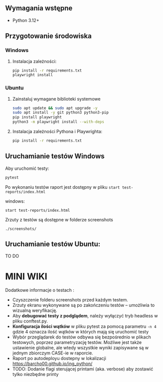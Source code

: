 ## Wymagania wstępne
- Python 3.12+

## Przygotowanie środowiska

### Windows

1. Instalacja zależności:

    ```bash
    pip install -r requirements.txt
    playwright install
    ```

### Ubuntu 

1. Zainstaluj wymagane biblioteki systemowe 

    ```bash
    sudo apt update && sudo apt upgrade -y
    sudo apt install -y git python3 python3-pip
    pip install playwright
    python3 -m playwright install --with-deps

    ```
2. Instalacja zależności Pythona i Playwrighta:

    ```bash
    pip install -r requirements.txt
    ```




## Uruchamianie testów Windows

Aby uruchomić testy:

```bash
pytest
```

Po wykonaniu testów raport jest dostępny w pliku `start test-reports/index.html`

windows:
```
start test-reports/index.html
```

Zrzuty z testów są dostępne w folderze screenshots

```
./screenshots/
```

## Uruchamianie testów Ubuntu:

TO DO

# MINI WIKI

Dodatkowe informacje o testach :

+ Czyszczenie folderu screenshots przed każdym testem.
+ Zrzuty ekranu wykonywane są po zakończeniu testów – umożliwia to wizualną weryfikację. 
+ Aby __debugować testy z podglądem__, należy wyłączyć tryb headless w pliku conftest.py.
+ __Konfiguracja ilości wątków__ w pliku pytest za pomocą parametru `-n 4` gdzie 4 oznacza ilość wątków w których mają się uruchomić testy
+ Wybór przeglądarek do testów odbywa się bezpośrednio w plikach testowych, poprzez parametryzację testów. Możliwe jest także ustawienie globalne, ale wtedy wszystkie wyniki zapisywane są w jednym zbiorczym CASE-ie w raporcie.
+ Raport po autodeployu dostepny w lokalizacji https://barcho00.github.io/ing_python/
+  TODO: Dodanie flagi sterującej printami (aka. verbose) aby zostawić tylko niezbędne printy 